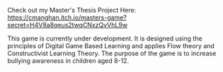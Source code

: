 Check out my Master's Thesis Project Here: https://cmanghan.itch.io/masters-game?secret=H4V8a8qeus2twqCNxzQvVhL9w

This game is currently under development. It is designed using the principles of Digital Game Based Learning and applies Flow theory and Constructivist Learning Theory. The purpose of the game is to increase bullying awareness in children aged 8-12. 
